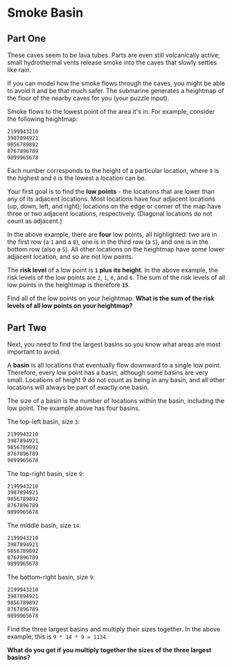 # Smoke Basin

## Part One

These caves seem to be lava tubes. Parts are even still volcanically active;
small hydrothermal vents release smoke into the caves that slowly settles like rain.

If you can model how the smoke flows through the caves, you might be able to
avoid it and be that much safer. The submarine generates a heightmap of the
floor of the nearby caves for you (your puzzle input).

Smoke flows to the lowest point of the area it's in. For example, consider the
following heightmap:

```txt
2199943210
3987894921
9856789892
8767896789
9899965678
```

Each number corresponds to the height of a particular location, where `9` is the
highest and `0` is the lowest a location can be.

Your first goal is to find the **low points** - the locations that are lower
than any of its adjacent locations. Most locations have four adjacent locations
(up, down, left, and right); locations on the edge or corner of the map have
three or two adjacent locations, respectively. (Diagonal locations do not count
as adjacent.)

In the above example, there are **four** low points, all highlighted: two are in
the first row (a `1` and a `0`), one is in the third row (a `5`), and one is in
the bottom row (also a `5`). All other locations on the heightmap have some
lower adjacent location, and so are not low points.

The **risk level** of a low point is **`1` plus its height**. In the above
example, the risk levels of the low points are `2`, `1`, `6`, and `6`. The sum
of the risk levels of all low points in the heightmap is therefore **`15`**.

Find all of the low points on your heightmap. **What is the sum of the risk
levels of all low points on your heightmap?**

## Part Two

Next, you need to find the largest basins so you know what areas are most
important to avoid.

A **basin** is all locations that eventually flow downward to a single low
point. Therefore, every low point has a basin, although some basins are very
small. Locations of height 9 do not count as being in any basin, and all other
locations will always be part of exactly one basin.

The size of a basin is the number of locations within the basin, including the
low point. The example above has four basins.

The top-left basin, size `3`:

```txt
2199943210
3987894921
9856789892
8767896789
9899965678
```

The top-right basin, size `9`:

```txt
2199943210
3987894921
9856789892
8767896789
9899965678
```

The middle basin, size `14`:

```txt
2199943210
3987894921
9856789892
8767896789
9899965678
```

The bottom-right basin, size `9`:

```txt
2199943210
3987894921
9856789892
8767896789
9899965678
```

Find the three largest basins and multiply their sizes together. In the above
example, this is `9 * 14 * 9 = 1134`.

**What do you get if you multiply together the sizes of the three largest
basins?**
